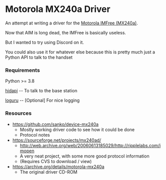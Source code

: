 # Motorola MX240a Driver

An attempt at writing a driver for the [Motorola IMFree (MX240a)](http://web.archive.org/web/20070613122039/http://broadband.motorola.com/consumers/products/imfree/).

Now that AIM is long dead, the IMFree is basically useless. 

But I wanted to try using Discord on it.

You could also use it for whatever else because this is pretty much just a Python API to talk to the handset


### Requirements

Python >= 3.8

[hidapi](https://pypi.org/project/hidapi/) -- To talk to the base station

[loguru](https://pypi.org/project/loguru/) -- [Optional] For nice logging

### Resources

- https://github.com/sanko/device-mx240a
    - Mostly working driver code to see how it could be done
    - Protocol notes
- https://sourceforge.net/projects/mx240ad/
    - http://web.archive.org/web/20060613185029/http://ripplelabs.com/imopen
    - A very neat project, with some more good protocol information
    - (Requires CVS to download / view)
- https://archive.org/details/motorola-mx240a
    - The original driver CD-ROM

